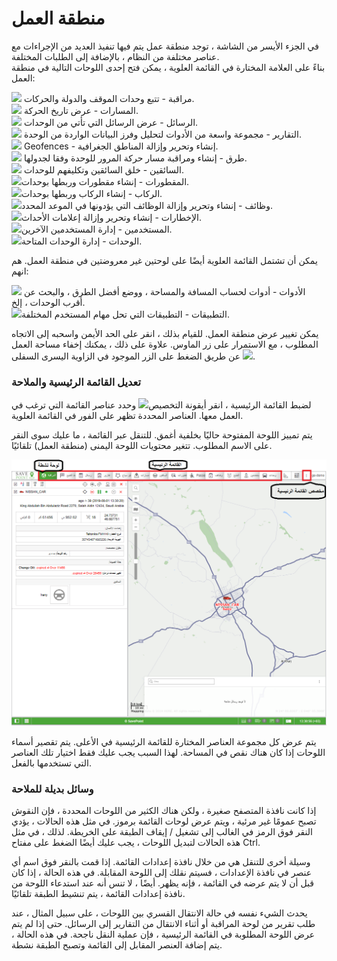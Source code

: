 # منطقة العمل

في الجزء الأيسر من الشاشة ، توجد منطقة عمل يتم فيها تنفيذ العديد من الإجراءات مع عناصر مختلفة من النظام ، بالإضافة إلى الطلبات المختلفة.   
بناءً على العلامة المختارة في القائمة العلوية ، يمكن فتح إحدى اللوحات التالية في منطقة العمل:

![](https://docs.wialon.com/en/hosting/_media/icons/monitoring.png) مراقبة - تتبع وحدات الموقف والدولة والحركات.  
![](https://docs.wialon.com/en/hosting/_media/icons/tracks.png) المسارات - عرض تاريخ الحركة.  
![](https://docs.wialon.com/en/hosting/_media/icons/messages.png) الرسائل - عرض الرسائل التي تأتي من الوحدات.  
![](https://docs.wialon.com/en/hosting/_media/icons/reports.png) التقارير - مجموعة واسعة من الأدوات لتحليل وفرز البيانات الواردة من الوحدة.  
![](https://docs.wialon.com/en/hosting/_media/icons/geo.png) Geofences - إنشاء وتحرير وإزالة المناطق الجغرافية.  
![](https://docs.wialon.com/en/hosting/_media/icons/routes.png) طرق - إنشاء ومراقبة مسار حركة المرور للوحدة وفقا لجدولها.  
![](https://docs.wialon.com/en/hosting/_media/icons/drivers.png) السائقين - خلق السائقين وتكليفهم للوحدات.  
![](https://docs.wialon.com/en/hosting/_media/icons/trailers.png)المقطورات - إنشاء مقطورات وربطها بوحدات.  
![](https://docs.wialon.com/en/hosting/_media/icons/passengers.png)الركاب - إنشاء الركاب وربطها بوحدات.  
![](https://docs.wialon.com/en/hosting/_media/icons/jobs.png)وظائف - إنشاء وتحرير وإزالة الوظائف التي يؤدونها في الموعد المحدد.  
![](https://docs.wialon.com/en/hosting/_media/icons/notifications.png)الإخطارات - إنشاء وتحرير وإزالة إعلامات الأحداث.  
![](https://docs.wialon.com/en/hosting/_media/icons/users.png)المستخدمين - إدارة المستخدمين الآخرين.  
![](https://docs.wialon.com/en/hosting/_media/icons/units.png)الوحدات - إدارة الوحدات المتاحة.

يمكن أن تشتمل القائمة العلوية أيضًا على لوحتين غير معروضتين في منطقة العمل. هم انهم:

[![](https://docs.wialon.com/en/hosting/_media/icons/tools.png)](https://docs.wialon.com/en/hosting/_detail/icons/tools.png?id=user%3Agui%3Aleft) الأدوات - أدوات لحساب المسافة والمساحة ، ووضع أفضل الطرق ، والبحث عن أقرب الوحدات ، إلخ.  
[![](https://docs.wialon.com/en/hosting/_media/icons/apps.png)](https://docs.wialon.com/en/hosting/_detail/icons/apps.png?id=user%3Agui%3Aleft)التطبيقات - التطبيقات التي تحل مهام المستخدم المختلفة.  


يمكن تغيير عرض منطقة العمل. للقيام بذلك ، انقر على الحد الأيمن واسحبه إلى الاتجاه المطلوب ، مع الاستمرار على زر الماوس. علاوة على ذلك ، يمكنك إخفاء مساحة العمل عن طريق الضغط على الزر الموجود في الزاوية اليسرى السفلى ![](https://docs.wialon.com/en/hosting/_media/icons/hide.png).

### تعديل القائمة الرئيسية والملاحة 

لضبط القائمة الرئيسية ، انقر أيقونة التخصيص![](https://docs.wialon.com/en/hosting/_media/icons/customizer.png) وحدد عناصر القائمة التي ترغب في العمل معها. العناصر المحددة تظهر على الفور في القائمة العلوية.

يتم تمييز اللوحة المفتوحة حاليًا بخلفية أغمق. للتنقل عبر القائمة ، ما عليك سوى النقر على الاسم المطلوب. تتغير محتويات اللوحة اليمنى \(منطقة العمل\) تلقائيًا.

![](../../.gitbook/assets/image%20%287%29.png)

يتم عرض كل مجموعة العناصر المختارة للقائمة الرئيسية في الأعلى. يتم تقصير أسماء اللوحات إذا كان هناك نقص في المساحة. لهذا السبب يجب عليك فقط اختيار تلك العناصر التي تستخدمها بالفعل.

### وسائل بديلة للملاحة <a id="alternative_means_of_navigation"></a>

إذا كانت نافذة المتصفح صغيرة ، ولكن هناك الكثير من اللوحات المحددة ، فإن النقوش تصبح عمومًا غير مرئية ، ويتم عرض لوحات القائمة برموز. في مثل هذه الحالات ، يؤدي النقر فوق الرمز في الغالب إلى تشغيل / إيقاف الطبقة على الخريطة. لذلك ، في مثل هذه الحالات لتبديل اللوحات ، يجب عليك أيضًا الضغط على مفتاح Ctrl.

وسيلة أخرى للتنقل هي من خلال نافذة إعدادات القائمة. إذا قمت بالنقر فوق اسم أي عنصر في نافذة الإعدادات ، فسيتم نقلك إلى اللوحة المقابلة. في هذه الحالة ، إذا كان قبل أن لا يتم عرضه في القائمة ، فإنه يظهر. أيضًا ، لا تنس أنه عند استدعاء اللوحة من نافذة إعدادات القائمة ، يتم تنشيط الطبقة تلقائيًا.

يحدث الشيء نفسه في حالة الانتقال القسري بين اللوحات ، على سبيل المثال ، عند طلب تقرير من لوحة المراقبة أو أثناء الانتقال من التقارير إلى الرسائل. حتى إذا لم يتم عرض اللوحة المطلوبة في القائمة الرئيسية ، فإن عملية النقل ناجحة. في هذه الحالة ، يتم إضافة العنصر المقابل إلى القائمة وتصبح الطبقة نشطة.  


